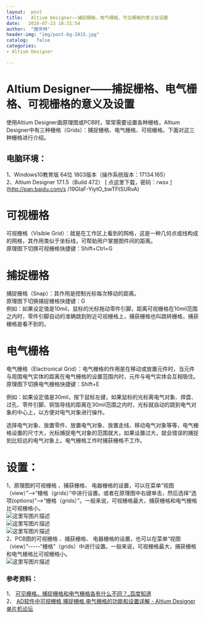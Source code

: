 ```yaml
---
layout:  post
title:   Altium Designer——捕捉栅格、电气栅格、可见栅格的意义及设置
date:   2018-07-23 10:31:54
author:  "唐传林"
header-img: "img/post-bg-2015.jpg"
catalog:   false
categories:
- Altium Designer

---
```

#  Altium Designer——捕捉栅格、电气栅格、可视栅格的意义及设置

使用Altium Designer画原理图或PCB时，常常需要设置各种栅格，Altium
Designer中有三种栅格（Grids）：捕捉栅格、电气栅格、可视栅格。下面对这三种栅格进行介绍。

##  电脑环境：

1、Windows10教育版 64位 1803版本（操作系统版本：17134.165）  
2、Altium Designer 17.1.5（Build 472） [ 点这里下载，密码：rwsx ](http://pan.baidu.com/s
/19GIaF-YiytO_bwTFtSURvA)

#  可视栅格

可视栅格（Visible Grid）：就是在工作区上看到的网格，这是一种几何点或线构成的网格，其作用类似于坐标线，可帮助用户掌握图件间的距离。  
原理图下切换可视栅格快捷键：Shift+Ctrl+G

#  捕捉栅格

捕捉栅格（Snap）：其作用是控制光标每次移动的距离。  
原理图下切换捕捉栅格快捷键：G  
例如：如果设定值是10mil，鼠标的光标拖动零件引脚，距离可视栅格在10mil范围之内时，零件引脚自动的准确跳到附近可视栅格上，捕获栅格也叫跳转栅格，捕获栅格是看不到的。

#  电气栅格

电气栅格（Elactronical
Grid）：电气栅格的作用是在移动或放置元件时，当元件与周围电气实体的距离在电气栅格的设置范围内时，元件与电气实体会互相吸住。  
原理图下切换电气栅格快捷键：Shift+E

例如：如果设定值是30mil，按下鼠标左键，如果鼠标的光标离电气对象、焊盘、过孔、零件引脚、铜箔导线的距离在30mil范围之内时，光标就自动的跳到电气对象的中心上，以方便对电气对象进行操作。

选择电气对象、放置零件、放置电气对象、放置走线、移动电气对象等等，电气栅格设置的尺寸大，光标捕捉电气对象的范围就大，如果设置过大，就会错误的捕捉到比较远的电气对象上。电气栅格工作时捕获栅格不工作。

#  设置：

1、原理图的可视栅格 、捕获栅格、
电器栅格的设置，可以在菜单“视图（view）”——>“栅格（grids）”中进行设置。或者在原理图中右键单击，然后选择“选项(options)”——>“栅格（grids）”。一般来说，可视栅格最大，捕获栅格和电气栅格比可视栅格小。  
![这里写图片描述](http://img-blog.csdn.net/20180723102737318?watermark/2/text/aHR0cHM6Ly9ibG9nLmNzZG4ubmV0L1RhbmdfQ2h1YW5saW4=/font/5a6L5L2T/fontsize/400/fill/I0JBQkFCMA==/dissolve/70)  
![这里写图片描述](http://img-blog.csdn.net/20180723101513325?watermark/2/text/aHR0cHM6Ly9ibG9nLmNzZG4ubmV0L1RhbmdfQ2h1YW5saW4=/font/5a6L5L2T/fontsize/400/fill/I0JBQkFCMA==/dissolve/70)  
![这里写图片描述](http://img-blog.csdn.net/20180723101520850?watermark/2/text/aHR0cHM6Ly9ibG9nLmNzZG4ubmV0L1RhbmdfQ2h1YW5saW4=/font/5a6L5L2T/fontsize/400/fill/I0JBQkFCMA==/dissolve/70)  
2、PCB图的可视栅格 、捕获栅格、
电器栅格的设置，也可以在菜单“视图（view）”-----“栅格”（grids）中进行设置。一般来说，可视栅格最大，捕获栅格和电气栅格比可视栅格小。  
![这里写图片描述](http://img-blog.csdn.net/20180723103050731?watermark/2/text/aHR0cHM6Ly9ibG9nLmNzZG4ubmV0L1RhbmdfQ2h1YW5saW4=/font/5a6L5L2T/fontsize/400/fill/I0JBQkFCMA==/dissolve/70)

###  参考资料：

1、 [ 可见栅格，捕捉栅格和电气栅格各有什么不同？_百度知道 ](http://zhidao.baidu.com/question/142323247)  
2、 [ AD软件中可视栅格 捕捉栅格 电气栅格的功能和设置详解 - Altium Designer 单片机论坛
](http://www.51hei.com/bbs/dpj-95189-1.html)

